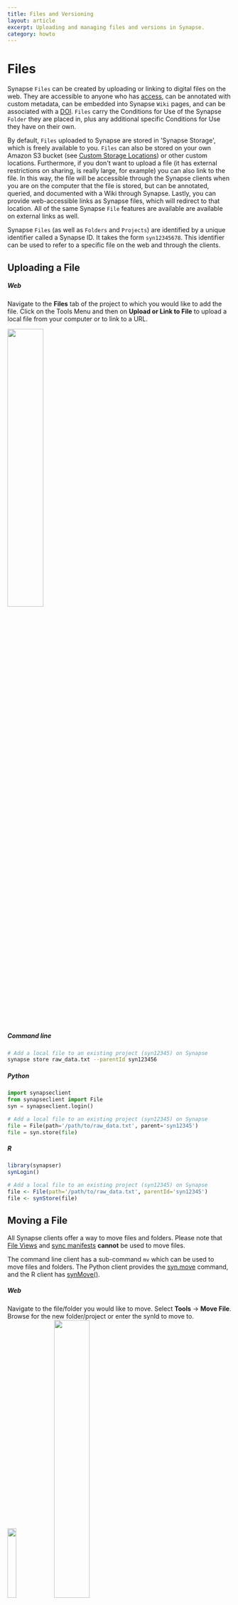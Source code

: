 ```yaml
---
title: Files and Versioning
layout: article
excerpt: Uploading and managing files and versions in Synapse.
category: howto
---
```


<style>
#image {
    width: 40%;
}
#smallImage {
    width: 20%;
}
#largeImage { 
    width: 100%;
}
</style>

# Files

Synapse `Files` can be created by uploading or linking to digital files on the web. They are accessible to anyone who has [access](/articles/access_controls.html), can be annotated with custom metadata, can be embedded into Synapse `Wiki` pages, and can be associated with a [DOI](/articles/doi.html). `Files` carry the Conditions for Use of the Synapse `Folder` they are placed in, plus any additional specific Conditions for Use they have on their own.

By default, `Files` uploaded to Synapse are stored in 'Synapse Storage', which is freely available to you. `Files` can also be stored on your own Amazon S3 bucket (see [Custom Storage Locations](/articles/custom_storage_location.html)) or other custom locations. Furthermore, if you don't want to upload a file (it has external restrictions on sharing, is really large, for example) you can also link to the file. In this way, the file will be accessible through the Synapse clients when you are on the computer that the file is stored, but can be annotated, queried, and documented with a Wiki through Synapse. Lastly, you can provide web-accessible links as Synapse files, which will redirect to that location. All of the same Synapse `File` features are available are available on external links as well.

Synapse `Files` (as well as `Folders` and `Projects`) are identified by a unique identifier called a Synapse ID. It takes the form `syn12345678`. This identifier can be used to refer to a specific file on the web and through the clients.

## Uploading a File

##### Web

Navigate to the **Files** tab of the project to which you would like to add the file. Click on the Tools Menu and then on **Upload or Link to File** to upload a local file from your computer or to link to a URL.

<img id="image" src="/assets/images/upload_file_button.png">

##### Command line

```bash
# Add a local file to an existing project (syn12345) on Synapse
synapse store raw_data.txt --parentId syn123456
```

##### Python

```python
import synapseclient
from synapseclient import File
syn = synapseclient.login()

# Add a local file to an existing project (syn12345) on Synapse
file = File(path='/path/to/raw_data.txt', parent='syn12345')
file = syn.store(file)
```

##### R

```r
library(synapser)
synLogin()

# Add a local file to an existing project (syn12345) on Synapse
file <- File(path='/path/to/raw_data.txt', parentId='syn12345')
file <- synStore(file)
```

## Moving a File

All Synapse clients offer a way to move files and folders. Please note that [File Views](/articles/views.html) and [sync manifests](/articles/uploading_in_bulk.html) **cannot** be used to move files. 

The command line client has a sub-command `mv` which can be used to move files and folders. The Python client provides the [syn.move](https://python-docs.synapse.org/build/html/Client.html#synapseclient.Synapse.move) command, and the R client has [synMove()](https://r-docs.synapse.org/reference/synMove.html).

##### Web

Navigate to the file/folder you would like to move. Select **Tools** -> **Move File**. Browse for the new folder/project or enter the synId to move to. 
<br/>
<img id="smallImage" src="/assets/images/moveFile.png"> <span class="glyphicon glyphicon-arrow-right" aria-hidden="true"></span>
<img id="image" src="/assets/images/moveFileTo.png">

##### Command line

```bash
# move a file or folder (syn123) to a different folder/project (syn456)
synapse mv --id syn123 --parentId syn456
```

##### Python

```python
import synapseclient
syn = synapseclient.login()
# fetch the file/folder to move (syn123 in this example)
# note the downloadFile=False parameter to fetch only the file's metadata and not the entire file
foo = syn.get('syn123', downloadFile=False)
# change the parentId to the new location, can be a folder or project (syn456 in this example)
foo.properties.parentId = 'syn456'
# store the file/folder to move it
syn.store(foo)
```

##### R

```r
library(synapser)
synLogin()
# fetch the file/folder to move (syn123 in this example)
# note the downloadFile=False parameter to fetch only the file's metadata and not the entire file
foo <- synGet('syn123', downloadFile = FALSE)
# change the parentId to the new location, can be a folder or project (syn456 in this example)
foo$properties$parentId <- 'syn10056031'
# store the file/folder to move it
synStore(foo)
```

# File Previews

Some files in Synapse are supported with previews to allow users to peek at the contents of the file before they download it. File Previews can also be embedded in Wikis. A list of what kinds of files are supported with rich previews will be added soon. 

# Versions of Files

Versioning is an important component to reusable, reproducible research. When a Synapse `File` is initially uploaded, it automatically gets a version of `1`. It can be referred to explicitly by its Synapse ID: `syn12345678.1`. Uploading a new version of a file replaces the existing file in Synapse while preserving the previous version. The Synapse ID will remain but the version will increase, e.g., `syn12345678.2`. All versions are accessible through a single entry point (the Synapse ID, `syn12345678`). It is important to note that, by default, any previous versions of the file should still be available - they may be used in provenance relationships or as part of a data release. 

Providing the Synapse ID without any versioning information to any of the clients (e.g., `syn12345678`) will always point to the most recent version of the file. In this way, updates to files can be automatically fetched by users by omitting the version.

If a DOI has been created for a Synapse file, it is automatically versioned as well, so specific versions can be cited in other places.

The easiest way to create a new version of an existing Synapse `File` is to use the same file name and store it in the same location (e.g., the same `parentId`). Synapse will automatically determine that a new version of a file is being stored, only if the contents of the file have changed. If the contents have not changed (e.g., the `md5sum` of the file is identical to the most recent version), a new file will not be uploaded and the version will not increase.

Only the file and annotations information are included in the version. Other metadata about a Synapse `File` (such as the description, name, parent, ACL, *and its associated Wiki*) are not part of the version, and will not change between versions.

## Uploading a New Version
Uploading a new version follows the same steps as uploading a file for the first time - use the same file name and store it in the same location (e.g., the same `parentId`). **It is recommended to add a comment to the new version in order to easily track differences at a glance**. The example file `raw_data.txt` will now have a version of `2` and a comment describing the change.

##### Web
Navigate to the file on Synapse and click the **Tools** button. Select **Upload A New Version Of The File** from the dropdown menu and upload or link to your file in the resulting pop-up. 

<img id="image" src="/assets/images/upload_new_version_file.png">

Once the new version has been uploaded, click the **Tools** button and select the **File History** button. Then select **Edit Version Info** to add the version comment.

<img id="image" src="/assets/images/add_version_comment.png">

##### Command line

```bash
# Upload a new version of raw_data.txt 
synapse store raw_data.txt --parentId syn123456 
#Currently there is no option to add a version comment when uploading via command line. We recommend adding the comment via the web client.
```

##### Python

```python
# Upload a new version of raw_data.txt, EXPLICIT UPDATE EXAMPLE
import synapseclient

# fetch the file in Synapse
file_to_update = syn.get('syn2222', downloadFile=False)

# save the local path to the new version of the file
file_to_update.path = '/path/to/new/version/of/raw_data.txt'

# add a version comment
file_to_update.versionComment = 'Added 5 random normally distributed numbers.'

# store the new file
updated_file = syn.store(file_to_update)

# Upload a new version of raw_data.txt, IMPLICIT UPDATE EXAMPLE
# Assuming that there is a file created with: 
syn.store(File('path/to/old/raw_data.txt', parentId='syn123456'))

# To create a new version of that file, make sure you store it with the exact same name
new_file = syn.store(File('path/to/new_version/raw_data.txt',  parentId='syn123456'))
```

##### R

```r
# Upload a new version of raw_data.txt, EXPLICIT UPDATE EXAMPLE
library(synapser)

# fetch the file in Synapse, where "syn2222" is the synID of the file in Synapse
file_to_update <- synGet('syn2222', downloadFile=FALSE)

# save the local path to the new version of the file
file_to_update$path <- '/path/to/new/version/of/raw_data.txt'

# add a version comment
file_to_update$versionComment <- 'Added 5 random normally distributed numbers.'

# store the new file
updated_file <- synStore(file_to_update)

# Upload a new version of raw_data.txt, IMPLICIT UPDATE EXAMPLE
# Assuming that there is a file created with: 
synStore(File('path/to/old/raw_data.txt', parentId='syn123456'))

# To create a new version of that file, make sure you store it with the exact same name
new_file <- synStore(File('path/to/new_version/raw_data.txt',  parentId='syn123456')) 
```

## Updating Annotations or Provenance Without Changing Versions
Any change to a `File` will automatically update its version. If this isn't the desired behavior, such as minor cahnges to the metadata, you can set `forceVersion=False` with the Python or R clients. For command line, the commands `set-annotations` and `set-provenance` will update the metadata without creating a new version. Adding/updating annotations and provenance in the web client will also not cause a version change.

{% include important.html content="Because Provenance is tracked by version, set forceVersion=False for minor changes to avoid breaking Provenance." %}

**Setting annotations without changing version**

##### Web

Please refer to the [Annotations and Queries](/articles/annotation_and_query.html) article for instructions on adding/editing annotations via the web client.

##### Command line

```bash
# Set annotation on file (syn56789)
synapse set-annotations --id syn56789 --annotations '{"fileType":"bam", "assay":"RNA-seq"}'
```

##### Python

```python
# Get file from Synapse, set download=False since we are only updating annotations
file = syn.get('syn56789', download=False)
# Add annotations 
file.annotations = {"fileType":"bam", "assay":"RNA-seq"}
# Store the file without creating a new version
file = syn.store(file, forceVersion=False)
```

##### R

```r
# Get file from Synapse, set download=False since we are only updating annotations
file <- synGet('syn56789', downloadFile=FALSE)
# Add annotations 
annotations <- synSetAnnotations(file, annotations=list(fileType = "bam", assay = "RNA-seq"))
```

**Setting provenance without changing version**

##### Web
Please refer to the [Provenance](/articles/provenance.html) article for instructions on adding/editing annotations via the web client.

##### Command line

```bash
synapse set-provenance -id syn56789 -executed ./path/to/example_code
```

##### Python

```python
# Get file from Synapse, set download=False since we are only updating provenance
file = syn.get('syn56789', download=False)
# Add provenance
file = syn.setProvenance(file, activity = Activity(used = '/path/to/example_code'))
# Store the file without creating a new version
file = syn.store(file, forceVersion=False)
```

##### R

```r
# Get file from Synapse, set download=False since we are only updating annotations
file <- synGet('syn56789', downloadFile=FALSE)
# Add provenance 
act <- Activity(name = 'Example Code', used = '/path/to/example_code')
file <- synStore(file, activity=act, forceVersion=FALSE)
```

## Downloading a Specific Version
By default, the `File` downloaded will always be the most recent version. However, a specific version can be downloaded by passing the `version` parameter.

##### Web

Navigate to where the file is stored in Synapse and click the **File History** button to show a list of all versions. Select the version you could like to download and once the page has refreshed, click the blue **Download** button next to the name of the file.

<img id='largeImage' src='/assets/images/download_specific_version.png'>

##### Command line

```bash
# Retrieve the first version of a file from Synapse
synapse get syn56789 -v 1
```

##### Python

```python
entity = syn.get("syn3260973", version=1)
```

##### R

```r
entity <- synGet("syn3260973", version=1)
```

## See Also
[Provenance](/articles/provenance.html), [Annotations and Queries](/articles/annotation_and_query.html), [Downloading Data](/articles/downloading_data.html)
